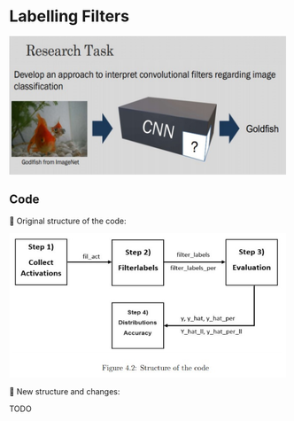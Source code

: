 # Labelling Filters
<img src="Others/research.jpg" width="500">



## Code
:round_pushpin: Original structure of the code:

<img src="Others/code%20structure.jpg" width="500">

:round_pushpin: New structure and changes:

TODO
